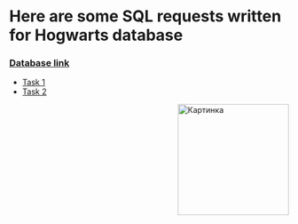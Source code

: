 <h1>Here are some SQL requests written for Hogwarts database</h1>
<h3><a href="https://drive.google.com/drive/u/3/folders/1MC0AttnmlAmugifFlX3hG6pssYZDqpPB">Database link</a></h3>
<ul>
  <li><a href="https://docs.google.com/document/d/1WZdhntcrUsWPAjKs5X6GdM9ZbyNwzrfFjSmI127KXxc/edit?usp=sharing">Task 1</a></li>
  <li><a href="https://docs.google.com/document/d/1QtuaGpK64cNyGNikgTw8BIJovDrSB4zj4YdAIvicXu4/edit?usp=sharing">Task 2</a></li>
</ul>
  <img align = "right" src="https://media.giphy.com/media/859aM054x6R1fOmqm6/giphy.gif" alt="Картинка" height=200>
